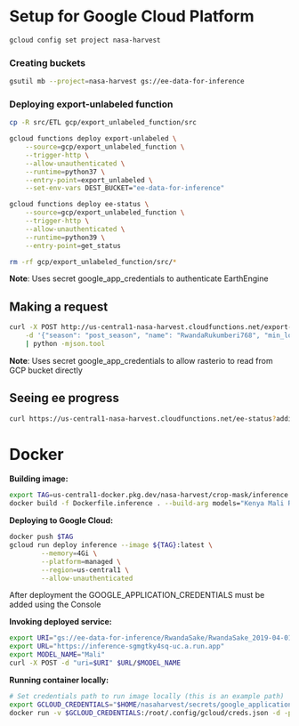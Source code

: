 # Setup for Google Cloud Platform

```bash
gcloud config set project nasa-harvest
```

### Creating buckets
```bash
gsutil mb --project=nasa-harvest gs://ee-data-for-inference
```

### Deploying export-unlabeled function

```bash
cp -R src/ETL gcp/export_unlabeled_function/src

gcloud functions deploy export-unlabeled \
    --source=gcp/export_unlabeled_function \
    --trigger-http \
    --allow-unauthenticated \
    --runtime=python37 \
    --entry-point=export_unlabeled \
    --set-env-vars DEST_BUCKET="ee-data-for-inference"

gcloud functions deploy ee-status \
    --source=gcp/export_unlabeled_function \
    --trigger-http \
    --allow-unauthenticated \
    --runtime=python39 \
    --entry-point=get_status

rm -rf gcp/export_unlabeled_function/src/*
```

**Note**: Uses secret google_app_credentials to authenticate EarthEngine

## Making a request
```bash
curl -X POST http://us-central1-nasa-harvest.cloudfunctions.net/export-unlabeled -H "Content-Type:application/json" \
    -d '{"season": "post_season", "name": "RwandaRukumberi768", "min_lon": 30.288, "max_lon": 30.535, "min_lat": -2.289, "max_lat": -2.035, "file_dimensions": 768}' \
    | python -mjson.tool
```

**Note**: Uses secret google_app_credentials to allow rasterio to read from GCP bucket directly

## Seeing ee progress
```bash
curl https://us-central1-nasa-harvest.cloudfunctions.net/ee-status?additional=FAILED,COMPLETED | python -mjson.tool
```

# Docker
**Building image:**
```bash
export TAG=us-central1-docker.pkg.dev/nasa-harvest/crop-mask/inference
docker build -f Dockerfile.inference . --build-arg models="Kenya Mali Rwanda Togo" -t $TAG
```
**Deploying to Google Cloud:**
```bash
docker push $TAG
gcloud run deploy inference --image ${TAG}:latest \
        --memory=4Gi \
        --platform=managed \
        --region=us-central1 \
        --allow-unauthenticated
```
After deployment the GOOGLE_APPLICATION_CREDENTIALS must be added using the Console

**Invoking deployed service:**
```bash
export URI="gs://ee-data-for-inference/RwandaSake/RwandaSake_2019-04-01_2020-04-01.tif"
export URL="https://inference-sgmgtky4sq-uc.a.run.app"
export MODEL_NAME="Mali"
curl -X POST -d "uri=$URI" $URL/$MODEL_NAME
```

**Running container locally:**
```bash
# Set credentials path to run image locally (this is an example path)
export GCLOUD_CREDENTIALS="$HOME/nasaharvest/secrets/google_application_credentials.json"
docker run -v $GCLOUD_CREDENTIALS:/root/.config/gcloud/creds.json -d -p 8080:8080 -p 8081:8081 $TAG


